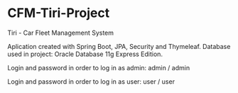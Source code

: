 # CFM-Tiri-Project

Tiri - Car Fleet Management System

Aplication created with Spring Boot, JPA, Security and Thymeleaf. Database used in project: Oracle Database 11g Express Edition.

Login and password in order to log in as admin: admin / admin

Login and password in order to log in as user: user / user
